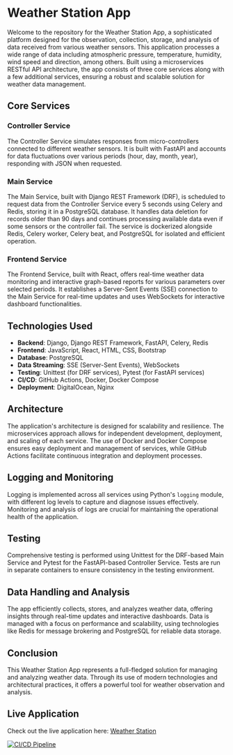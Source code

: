 # Weather Station App

Welcome to the repository for the Weather Station App, a sophisticated platform designed for the observation, collection, storage, and analysis of data received from various weather sensors. This application processes a wide range of data including atmospheric pressure, temperature, humidity, wind speed and direction, among others. Built using a microservices RESTful API architecture, the app consists of three core services along with a few additional services, ensuring a robust and scalable solution for weather data management.

## Core Services

### Controller Service
The Controller Service simulates responses from micro-controllers connected to different weather sensors. It is built with FastAPI and accounts for data fluctuations over various periods (hour, day, month, year), responding with JSON when requested.

### Main Service
The Main Service, built with Django REST Framework (DRF), is scheduled to request data from the Controller Service every 5 seconds using Celery and Redis, storing it in a PostgreSQL database. It handles data deletion for records older than 90 days and continues processing available data even if some sensors or the controller fail. The service is dockerized alongside Redis, Celery worker, Celery beat, and PostgreSQL for isolated and efficient operation.

### Frontend Service
The Frontend Service, built with React, offers real-time weather data monitoring and interactive graph-based reports for various parameters over selected periods. It establishes a Server-Sent Events (SSE) connection to the Main Service for real-time updates and uses WebSockets for interactive dashboard functionalities.

## Technologies Used

- **Backend**: Django, Django REST Framework, FastAPI, Celery, Redis
- **Frontend**: JavaScript, React, HTML, CSS, Bootstrap
- **Database**: PostgreSQL
- **Data Streaming**: SSE (Server-Sent Events), WebSockets
- **Testing**: Unittest (for DRF services), Pytest (for FastAPI services)
- **CI/CD**: GitHub Actions, Docker, Docker Compose
- **Deployment**: DigitalOcean, Nginx

## Architecture

The application's architecture is designed for scalability and resilience. The microservices approach allows for independent development, deployment, and scaling of each service. The use of Docker and Docker Compose ensures easy deployment and management of services, while GitHub Actions facilitate continuous integration and deployment processes.

## Logging and Monitoring

Logging is implemented across all services using Python's `logging` module, with different log levels to capture and diagnose issues effectively. Monitoring and analysis of logs are crucial for maintaining the operational health of the application.

## Testing

Comprehensive testing is performed using Unittest for the DRF-based Main Service and Pytest for the FastAPI-based Controller Service. Tests are run in separate containers to ensure consistency in the testing environment.

## Data Handling and Analysis

The app efficiently collects, stores, and analyzes weather data, offering insights through real-time updates and interactive dashboards. Data is managed with a focus on performance and scalability, using technologies like Redis for message brokering and PostgreSQL for reliable data storage.

## Conclusion

This Weather Station App represents a full-fledged solution for managing and analyzing weather data. Through its use of modern technologies and architectural practices, it offers a powerful tool for weather observation and analysis.

## Live Application

Check out the live application here: [Weather Station](http://139.59.130.45/)

[![CI/CD Pipeline](https://github.com/Serg-f/meteostation/actions/workflows/cicd.yml/badge.svg)](https://github.com/Serg-f/meteostation/actions/workflows/cicd.yml)
